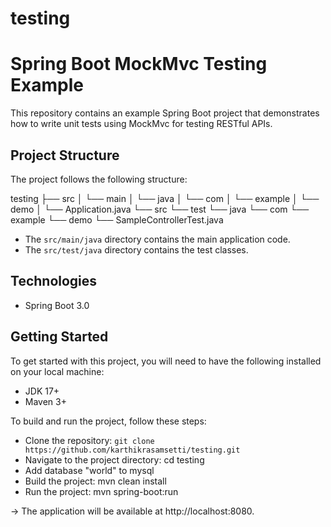# testing
# Spring Boot MockMvc Testing Example

This repository contains an example Spring Boot project that demonstrates how to write unit tests using MockMvc for testing RESTful APIs.

## Project Structure

The project follows the following structure:

testing
├── src
│ └── main
│ └── java
│ └── com
│ └── example
│ └── demo
│ └── Application.java
└── src
└── test
└── java
└── com
└── example
└── demo
└── SampleControllerTest.java

- The `src/main/java` directory contains the main application code.
- The `src/test/java` directory contains the test classes.
  
## Technologies
* Spring Boot 3.0

## Getting Started
To get started with this project, you will need to have the following installed on your local machine:

* JDK 17+
* Maven 3+


To build and run the project, follow these steps:

* Clone the repository: `git clone https://github.com/karthikrasamsetti/testing.git`
* Navigate to the project directory: cd testing
* Add database "world" to mysql 
* Build the project: mvn clean install
* Run the project: mvn spring-boot:run 

-> The application will be available at http://localhost:8080.
